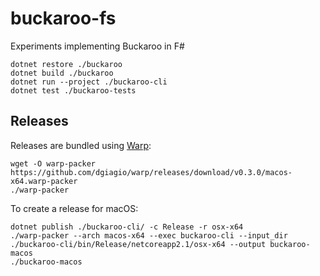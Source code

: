 # buckaroo-fs

Experiments implementing Buckaroo in F#

```bash=
dotnet restore ./buckaroo
dotnet build ./buckaroo
dotnet run --project ./buckaroo-cli
dotnet test ./buckaroo-tests
```

## Releases 

Releases are bundled using [Warp](https://github.com/dgiagio/warp): 

```bash=
wget -O warp-packer https://github.com/dgiagio/warp/releases/download/v0.3.0/macos-x64.warp-packer 
./warp-packer
```

To create a release for macOS: 

```bash=
dotnet publish ./buckaroo-cli/ -c Release -r osx-x64 
./warp-packer --arch macos-x64 --exec buckaroo-cli --input_dir ./buckaroo-cli/bin/Release/netcoreapp2.1/osx-x64 --output buckaroo-macos
./buckaroo-macos
```
